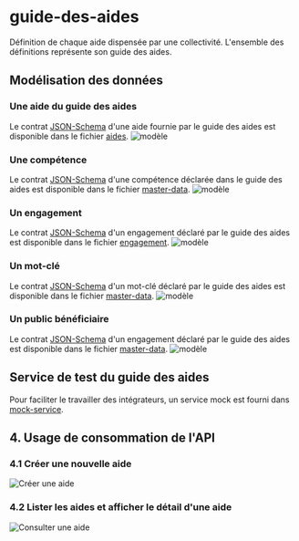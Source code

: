 # guide-des-aides

Définition de chaque aide dispensée par une collectivité.
L'ensemble des définitions représente son guide des aides.

## Modélisation des données

### Une aide du guide des aides

Le contrat [JSON-Schema](https://json-schema.org) d'une aide fournie par le guide des aides est disponible dans le fichier [aides](./aide-noAdditionalProperties.json).
![modèle](/aide.png "Schéma d'une aide")

### Une compétence

Le contrat [JSON-Schema](https://json-schema.org) d'une compétence déclarée dans le guide des aides est disponible dans le fichier [master-data](./master-data-record-noAdditionalProperties.json).
![modèle](/master-data-record.png "donnée liée")

### Un engagement

Le contrat [JSON-Schema](https://json-schema.org) d'un engagement déclaré par le guide des aides est disponible dans le fichier [engagement](./engagement-noAdditionalProperties.json).
![modèle](/engagement.png "Schéma d'un engagement")

### Un mot-clé

Le contrat [JSON-Schema](https://json-schema.org) d'un mot-clé déclaré par le guide des aides est disponible dans le fichier [master-data](./master-data-record-noAdditionalProperties.json).
![modèle](/master-data-record.png "donnée liée")

### Un public bénéficiaire

Le contrat [JSON-Schema](https://json-schema.org) d'un engagement déclaré par le guide des aides est disponible dans le fichier [master-data](./master-data-record-noAdditionalProperties.json).
![modèle](/master-data-record.png "donnée liée")

## Service de test du guide des aides

Pour faciliter le travailler des intégrateurs, un service mock est fourni dans [mock-service](/mock-service/README.md).

## 4. Usage de consommation de l'API

### 4.1 Créer une nouvelle aide

![Créer une aide](/flux-creer-aide-api.png "Créer une aide")

### 4.2 Lister les aides et afficher le détail d'une aide

![Consulter une aide](/flux-consommation-api.png "Récupérer une aide")